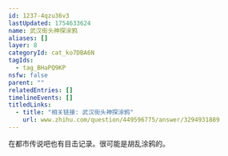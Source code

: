 ```yaml
---
id: 1237-4qzu36v3
lastUpdated: 1754633624
name: 武汉街头神探涂鸦
aliases: []
layer: 8
categoryId: cat_ko7DBA6N
tagIds:
  - tag_BHaPQ9KP
nsfw: false
parent: ""
relatedEntries: []
timelineEvents: []
titledLinks:
  - title: "相关链接: 武汉街头神探涂鸦"
    url: www.zhihu.com/question/449596775/answer/3294931889
---
```


在都市传说吧也有目击记录。很可能是胡乱涂鸦的。